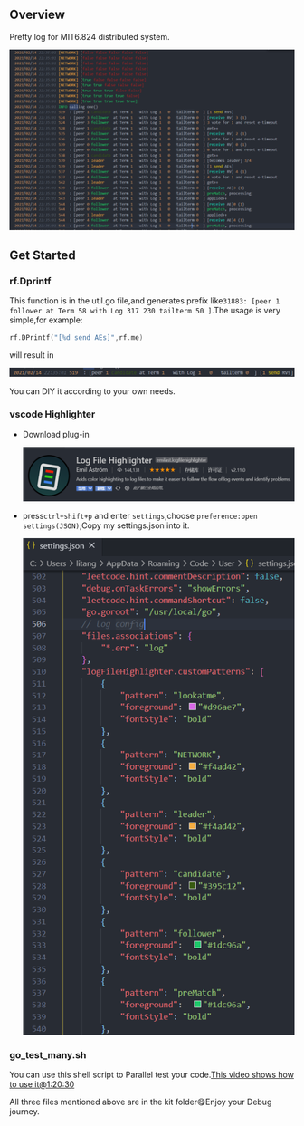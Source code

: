## Overview

Pretty log for MIT6.824 distributed system.

![avatar](https://github.com/Bug-terminator/mit6.824PrettyLog/blob/master/pics/apearance.png)

## Get Started

### rf.Dprintf

This function is in the util.go file,and generates prefix like`31883: [peer 1 follower at Term 58 with Log 317 230 tailterm 50 ]`.The usage is very simple,for example:

```go
rf.DPrintf("[%d send AEs]",rf.me)
```

will result in

![](https://github.com/Bug-terminator/mit6.824PrettyLog/blob/master/pics/result.png)

You can DIY it according to your own needs.

### vscode Highlighter

- Download plug-in

  ![](https://github.com/Bug-terminator/mit6.824PrettyLog/blob/master/pics/highliter.png)

- press`ctrl+shift+p` and enter `settings`,choose `preference:open settings(JSON)`,Copy my settings.json into it.

  ![](https://github.com/Bug-terminator/mit6.824PrettyLog/blob/master/pics/settings.png)

### go_test_many.sh

You can use this shell script to Parallel test your code.[This video shows how to use it@1:20:30](https://www.youtube.com/watch?v=UzzcUS2OHqo&list=PLrw6a1wE39_tb2fErI4-WkMbsvGQk9_UB&index=5)

All three files mentioned above are in the kit folder😋Enjoy your Debug journey.

